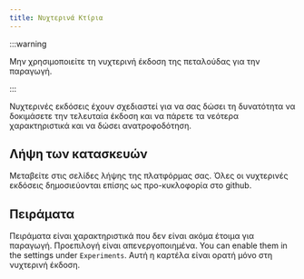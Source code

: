 ```yaml
---
title: Νυχτερινά Κτίρια
---
```


:::warning

Μην χρησιμοποιείτε τη νυχτερινή έκδοση της πεταλούδας για την παραγωγή.

:::

Νυχτερινές εκδόσεις έχουν σχεδιαστεί για να σας δώσει τη δυνατότητα να δοκιμάσετε την τελευταία έκδοση και να πάρετε τα νεότερα χαρακτηριστικά και να δώσει ανατροφοδότηση.

## Λήψη των κατασκευών

Μεταβείτε στις σελίδες λήψης της πλατφόρμας σας.
Όλες οι νυχτερινές εκδόσεις δημοσιεύονται επίσης ως προ-κυκλοφορία στο github.

## Πειράματα

Πειράματα είναι χαρακτηριστικά που δεν είναι ακόμα έτοιμα για παραγωγή.
Προεπιλογή είναι απενεργοποιημένα. You can enable them in the settings under `Experiments`.
Αυτή η καρτέλα είναι ορατή μόνο στη νυχτερινή έκδοση.
